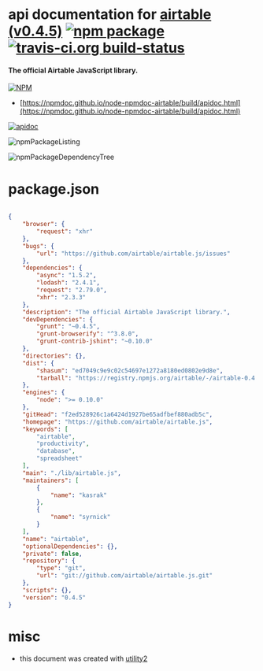 # api documentation for  [airtable (v0.4.5)](https://github.com/airtable/airtable.js)  [![npm package](https://img.shields.io/npm/v/npmdoc-airtable.svg?style=flat-square)](https://www.npmjs.org/package/npmdoc-airtable) [![travis-ci.org build-status](https://api.travis-ci.org/npmdoc/node-npmdoc-airtable.svg)](https://travis-ci.org/npmdoc/node-npmdoc-airtable)
#### The official Airtable JavaScript library.

[![NPM](https://nodei.co/npm/airtable.png?downloads=true&downloadRank=true&stars=true)](https://www.npmjs.com/package/airtable)

- [https://npmdoc.github.io/node-npmdoc-airtable/build/apidoc.html](https://npmdoc.github.io/node-npmdoc-airtable/build/apidoc.html)

[![apidoc](https://npmdoc.github.io/node-npmdoc-airtable/build/screenCapture.buildCi.browser.%252Ftmp%252Fbuild%252Fapidoc.html.png)](https://npmdoc.github.io/node-npmdoc-airtable/build/apidoc.html)

![npmPackageListing](https://npmdoc.github.io/node-npmdoc-airtable/build/screenCapture.npmPackageListing.svg)

![npmPackageDependencyTree](https://npmdoc.github.io/node-npmdoc-airtable/build/screenCapture.npmPackageDependencyTree.svg)



# package.json

```json

{
    "browser": {
        "request": "xhr"
    },
    "bugs": {
        "url": "https://github.com/airtable/airtable.js/issues"
    },
    "dependencies": {
        "async": "1.5.2",
        "lodash": "2.4.1",
        "request": "2.79.0",
        "xhr": "2.3.3"
    },
    "description": "The official Airtable JavaScript library.",
    "devDependencies": {
        "grunt": "~0.4.5",
        "grunt-browserify": "^3.8.0",
        "grunt-contrib-jshint": "~0.10.0"
    },
    "directories": {},
    "dist": {
        "shasum": "ed7049c9e9c02c54697e1272a8180ed0802e9d8e",
        "tarball": "https://registry.npmjs.org/airtable/-/airtable-0.4.5.tgz"
    },
    "engines": {
        "node": ">= 0.10.0"
    },
    "gitHead": "f2ed528926c1a6424d1927be65adfbef880adb5c",
    "homepage": "https://github.com/airtable/airtable.js",
    "keywords": [
        "airtable",
        "productivity",
        "database",
        "spreadsheet"
    ],
    "main": "./lib/airtable.js",
    "maintainers": [
        {
            "name": "kasrak"
        },
        {
            "name": "syrnick"
        }
    ],
    "name": "airtable",
    "optionalDependencies": {},
    "private": false,
    "repository": {
        "type": "git",
        "url": "git://github.com/airtable/airtable.js.git"
    },
    "scripts": {},
    "version": "0.4.5"
}
```



# misc
- this document was created with [utility2](https://github.com/kaizhu256/node-utility2)
